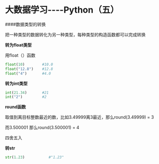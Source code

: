 # 大数据学习----Python（五）

####数据类型的转换

把一种类型的数据转化为另一种类型，每种类型的构造函数都可以完成转换

**转为float类型**

用float（）函数

```python
float(10)        #10.0
float("12.8")    #12.8
float("4")       #4.0
```

**转为int类型**

```python
int(21.34)       #21
int("2")         #2
```

**round函数**

取值到离目标整数最近的数，比如3.49999离3最近，那么round(3.49999) = 3

而3.500001  那么round(3.500001) = 4

四舍五入

**转str**

```python
str(1.23)           #"1.23"
```



